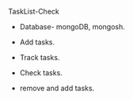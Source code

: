  TaskList-Check


- Database- mongoDB, mongosh.

- Add tasks.

- Track tasks.

- Check tasks.

- remove and add tasks.
